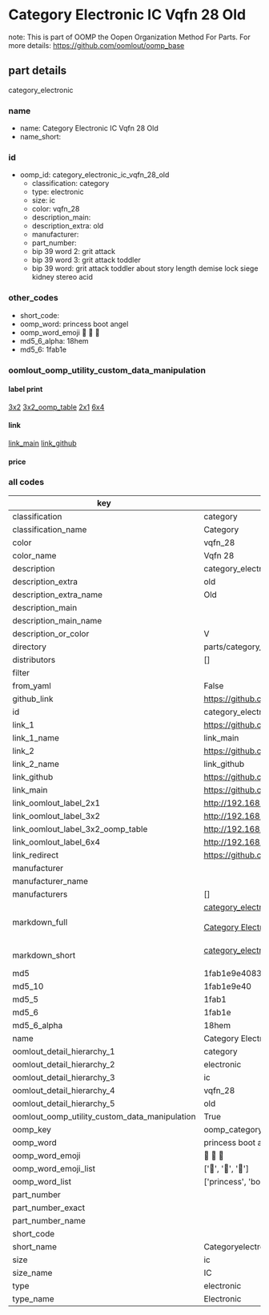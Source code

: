 # Category Electronic IC Vqfn 28 Old  

note: This is part of OOMP the Oopen Organization Method For Parts. For more details: https://github.com/oomlout/oomp_base

##  part details
  



category_electronic



### name
* name: Category Electronic IC Vqfn 28 Old
* name_short: 
### id
* oomp_id: category_electronic_ic_vqfn_28_old
  * classification: category
  * type: electronic
  * size: ic
  * color: vqfn_28
  * description_main: 
  * description_extra: old
  * manufacturer: 
  * part_number: 
  * bip 39 word 2: grit attack
  * bip 39 word 3: grit attack toddler
  * bip 39 word: grit attack toddler about story length demise lock siege kidney stereo acid

### other_codes
* short_code: 
* oomp_word: princess boot angel
* oomp_word_emoji :princess: :boot: :angel:
* md5_6_alpha: 18hem
* md5_6: 1fab1e






### oomlout_oomp_utility_custom_data_manipulation
#### label print
[3x2](http://192.168.1.245:1112/?label=oomp%2018hem)
[3x2_oomp_table](http://192.168.1.108:1112/?label=oomp%2018hem)
[2x1](http://192.168.1.242:1112/?label=oomp%2018hem)
[6x4](http://192.168.1.55:1112/?label=oomp%2018hem)    

#### link

[link_main](https://github.com/oomlout/oomlout_oomp_version_1_messy/tree/main/parts/category_electronic_ic_vqfn_28_old) [link_github](https://github.com/oomlout/oomlout_oomp_version_1_messy/tree/main/parts/category_electronic_ic_vqfn_28_old)                             

#### price







### all codes 
| key | value |  
| --- | --- |  
| classification | category |  
| classification_name | Category |  
| color | vqfn_28 |  
| color_name | Vqfn 28 |  
| description | category_electronic |  
| description_extra | old |  
| description_extra_name | Old |  
| description_main |  |  
| description_main_name |  |  
| description_or_color | V  |  
| directory | parts/category_electronic_ic_vqfn_28_old |  
| distributors | [] |  
| filter |  |  
| from_yaml | False |  
| github_link | https://github.com/oomlout/oomlout_oomp_part_src/tree/main/parts/category_electronic_ic_vqfn_28_old |  
| id | category_electronic_ic_vqfn_28_old |  
| link_1 | https://github.com/oomlout/oomlout_oomp_version_1_messy/tree/main/parts/category_electronic_ic_vqfn_28_old |  
| link_1_name | link_main |  
| link_2 | https://github.com/oomlout/oomlout_oomp_version_1_messy/tree/main/parts/category_electronic_ic_vqfn_28_old |  
| link_2_name | link_github |  
| link_github | https://github.com/oomlout/oomlout_oomp_version_1_messy/tree/main/parts/category_electronic_ic_vqfn_28_old |  
| link_main | https://github.com/oomlout/oomlout_oomp_version_1_messy/tree/main/parts/category_electronic_ic_vqfn_28_old |  
| link_oomlout_label_2x1 | http://192.168.1.242:1112/?label=oomp%2018hem |  
| link_oomlout_label_3x2 | http://192.168.1.245:1112/?label=oomp%2018hem |  
| link_oomlout_label_3x2_oomp_table | http://192.168.1.108:1112/?label=oomp%2018hem |  
| link_oomlout_label_6x4 | http://192.168.1.55:1112/?label=oomp%2018hem |  
| link_redirect | https://github.com/oomlout/oomlout_oomp_version_1_messy/tree/main/parts/category_electronic_ic_vqfn_28_old |  
| manufacturer |  |  
| manufacturer_name |  |  
| manufacturers | [] |  
| markdown_full | [category_electronic_ic_vqfn_28_old](none)<br>[](none)<br>[Category Electronic Ic Vqfn 28 Old](none)<br><br> |  
| markdown_short | [category_electronic_ic_vqfn_28_old](none)<br><br> |  
| md5 | 1fab1e9e4083674a006b4007c6c39b35 |  
| md5_10 | 1fab1e9e40 |  
| md5_5 | 1fab1 |  
| md5_6 | 1fab1e |  
| md5_6_alpha | 18hem |  
| name | Category Electronic IC Vqfn 28 Old |  
| oomlout_detail_hierarchy_1 | category |  
| oomlout_detail_hierarchy_2 | electronic |  
| oomlout_detail_hierarchy_3 | ic |  
| oomlout_detail_hierarchy_4 | vqfn_28 |  
| oomlout_detail_hierarchy_5 | old |  
| oomlout_oomp_utility_custom_data_manipulation | True |  
| oomp_key | oomp_category_electronic_ic_vqfn_28_old |  
| oomp_word | princess boot angel |  
| oomp_word_emoji | :princess: :boot: :angel: |  
| oomp_word_emoji_list | [':princess:', ':boot:', ':angel:'] |  
| oomp_word_list | ['princess', 'boot', 'angel'] |  
| part_number |  |  
| part_number_exact |  |  
| part_number_name |  |  
| short_code |  |  
| short_name | Categoryelectronic |  
| size | ic |  
| size_name | IC |  
| type | electronic |  
| type_name | Electronic |  

